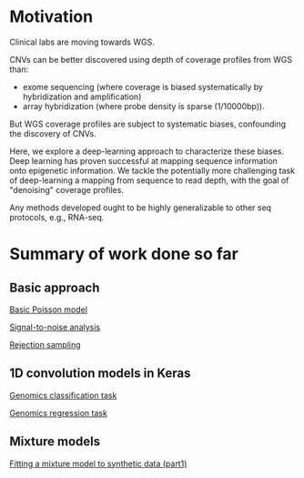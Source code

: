 # Motivation

Clinical labs are moving towards WGS. 

CNVs can be better discovered using depth of coverage profiles from WGS than:  
* exome sequencing (where coverage is biased systematically by hybridization and amplification) 
* array hybridization (where probe density is sparse (1/10000bp)). 

But WGS coverage profiles are subject to systematic biases, confounding the discovery of CNVs. 

Here, we explore a deep-learning approach to characterize these biases. 
Deep learning has proven successful at mapping sequence information onto 
epigenetic information. We tackle the potentially more challenging 
task of deep-learning a mapping from sequence to read depth, 
with the goal of "denoising" coverage profiles.  

Any methods developed ought to be highly generalizable to other seq protocols, e.g., RNA-seq. 

# Summary of work done so far 

## Basic approach

[Basic Poisson model](http://nbviewer.jupyter.org/github/petermchale/denoising_coverage_profiles/blob/master/poisson_model_of_read_depths.ipynb)

[Signal-to-noise analysis](http://nbviewer.jupyter.org/github/petermchale/denoising_coverage_profiles/blob/master/signal_to_noise.ipynb)

[Rejection sampling](http://nbviewer.jupyter.org/github/petermchale/denoising_coverage_profiles/blob/master/rejection_sampling.ipynb)

## 1D convolution models in Keras

[Genomics classification task](http://nbviewer.jupyter.org/github/petermchale/denoising_coverage_profiles/blob/master/discovering_DNA_motifs_using_convnets_classification.ipynb)

[Genomics regression task](http://nbviewer.jupyter.org/github/petermchale/denoising_coverage_profiles/blob/master/discovering_DNA_motifs_using_convnets_regression.ipynb)

## Mixture models

[Fitting a mixture model to synthetic data (part1)](http://nbviewer.jupyter.org/github/petermchale/denoising_coverage_profiles/blob/master/discovering_DNA_motifs_using_convnets_mixtureDistribution_part1.ipynb)


